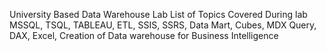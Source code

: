 University Based Data Warehouse Lab
List of Topics Covered During lab 
MSSQL, TSQL, TABLEAU, ETL, SSIS, SSRS, Data Mart, Cubes, MDX Query, DAX, Excel,
Creation of Data warehouse for Business Intelligence 
